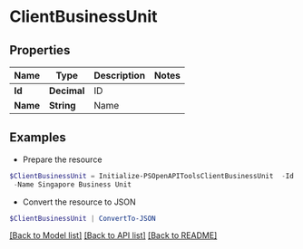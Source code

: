 # ClientBusinessUnit
## Properties

Name | Type | Description | Notes
------------ | ------------- | ------------- | -------------
**Id** | **Decimal** | ID | 
**Name** | **String** | Name | 

## Examples

- Prepare the resource
```powershell
$ClientBusinessUnit = Initialize-PSOpenAPIToolsClientBusinessUnit  -Id 1 `
 -Name Singapore Business Unit
```

- Convert the resource to JSON
```powershell
$ClientBusinessUnit | ConvertTo-JSON
```

[[Back to Model list]](../README.md#documentation-for-models) [[Back to API list]](../README.md#documentation-for-api-endpoints) [[Back to README]](../README.md)

